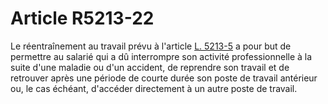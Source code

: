 # Article R5213-22

  
Le réentraînement au travail prévu à l'article [L. 5213-5][1] a pour but de permettre au salarié qui a dû interrompre son activité professionnelle à la suite d'une maladie ou d'un accident, de reprendre son travail et de retrouver après une période de courte durée son poste de travail antérieur ou, le cas échéant, d'accéder directement à un autre poste de travail.

 [1]: /affichCodeArticle.do?cidTexte=LEGITEXT000006072050&idArticle=LEGIARTI000006903703&dateTexte=&categorieLien=cid
